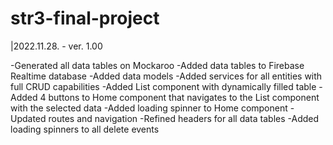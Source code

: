 # str3-final-project

|2022.11.28. - ver. 1.00

-Generated all data tables on Mockaroo
-Added data tables to Firebase Realtime database
-Added data models
-Added services for all entities with full CRUD capabilities
-Added List component with dynamically filled table
-Added 4 buttons to Home component that navigates to the List component with the selected data
-Added loading spinner to Home component
-Updated routes and navigation
-Refined headers for all data tables
-Added loading spinners to all delete events
